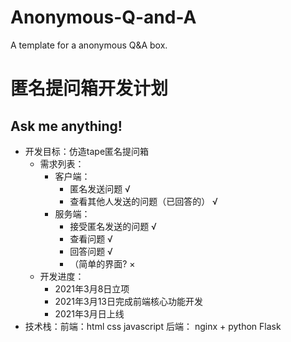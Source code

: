 # Anonymous-Q-and-A
A template for a anonymous Q&amp;A box.
# 匿名提问箱开发计划
## Ask me anything!
* 开发目标：仿造tape匿名提问箱
    * 需求列表：
        * 客户端：
            * 匿名发送问题 √
            * 查看其他人发送的问题（已回答的） √
        * 服务端：
            * 接受匿名发送的问题 √
            * 查看问题 √
            * 回答问题 √
            * （简单的界面? ×
    * 开发进度：
        * 2021年3月8日立项
        * 2021年3月13日完成前端核心功能开发
        * 2021年3月日上线
* 技术栈：前端：html css javascript 后端： nginx + python Flask
